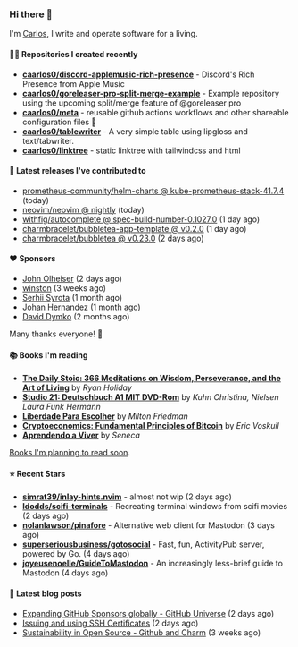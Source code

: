 ### Hi there 👋

I'm [Carlos](https://caarlos0.dev), I write and operate software for a living.

#### 👨‍💻 Repositories I created recently
- **[caarlos0/discord-applemusic-rich-presence](https://github.com/caarlos0/discord-applemusic-rich-presence)** - Discord&#39;s Rich Presence from Apple Music
- **[caarlos0/goreleaser-pro-split-merge-example](https://github.com/caarlos0/goreleaser-pro-split-merge-example)** - Example repository using the upcoming split/merge feature of @goreleaser pro
- **[caarlos0/meta](https://github.com/caarlos0/meta)** - reusable github actions workflows and other shareable configuration files 🫥
- **[caarlos0/tablewriter](https://github.com/caarlos0/tablewriter)** - A very simple table using lipgloss and text/tabwriter.
- **[caarlos0/linktree](https://github.com/caarlos0/linktree)** - static linktree with tailwindcss and html

#### 🚀 Latest releases I've contributed to


- [prometheus-community/helm-charts @ kube-prometheus-stack-41.7.4](https://github.com/prometheus-community/helm-charts/releases/tag/kube-prometheus-stack-41.7.4) (today)
- [neovim/neovim @ nightly](https://github.com/neovim/neovim/releases/tag/nightly) (today)
- [withfig/autocomplete @ spec-build-number-0.1027.0](https://github.com/withfig/autocomplete/releases/tag/spec-build-number-0.1027.0) (1 day ago)
- [charmbracelet/bubbletea-app-template @ v0.2.0](https://github.com/charmbracelet/bubbletea-app-template/releases/tag/v0.2.0) (1 day ago)
- [charmbracelet/bubbletea @ v0.23.0](https://github.com/charmbracelet/bubbletea/releases/tag/v0.23.0) (2 days ago)

#### ❤️ Sponsors
- [John Olheiser](https://github.com/jolheiser) (2 days ago)
- [winston](https://github.com/nekowinston) (3 weeks ago)
- [Serhii Syrota](https://github.com/ssyrota) (1 month ago)
- [Johan Hernandez](https://github.com/bithavoc) (1 month ago)
- [David Dymko](https://github.com/ddymko) (2 months ago)

Many thanks everyone! 🙏

#### 📚 Books I'm reading
- **[The Daily Stoic: 366 Meditations on Wisdom, Perseverance, and the Art of Living](https://www.goodreads.com/book/show/29093292-the-daily-stoic)** by _Ryan Holiday_
- **[Studio 21: Deutschbuch A1 MIT DVD-Rom](https://www.goodreads.com/book/show/25495148-studio-21)** by _Kuhn Christina, Nielsen Laura Funk Hermann_
- **[Liberdade Para Escolher](https://www.goodreads.com/book/show/17238591-liberdade-para-escolher)** by _Milton Friedman_
- **[Cryptoeconomics: Fundamental Principles of Bitcoin](https://www.goodreads.com/book/show/56919322-cryptoeconomics)** by _Eric Voskuil_
- **[Aprendendo a Viver](https://www.goodreads.com/book/show/28219486-aprendendo-a-viver)** by _Seneca_

[Books I'm planning to read soon](https://www.amazon.com.br/hz/wishlist/ls/EB8P7VS717SV).

#### ⭐ Recent Stars


- **[simrat39/inlay-hints.nvim](https://github.com/simrat39/inlay-hints.nvim)** - almost not wip (2 days ago)
- **[ldodds/scifi-terminals](https://github.com/ldodds/scifi-terminals)** - Recreating terminal windows from scifi movies (2 days ago)
- **[nolanlawson/pinafore](https://github.com/nolanlawson/pinafore)** - Alternative web client for Mastodon (3 days ago)
- **[superseriousbusiness/gotosocial](https://github.com/superseriousbusiness/gotosocial)** - Fast, fun, ActivityPub server, powered by Go. (4 days ago)
- **[joyeusenoelle/GuideToMastodon](https://github.com/joyeusenoelle/GuideToMastodon)** - An increasingly less-brief guide to Mastodon (4 days ago)

#### 📄 Latest blog posts
- [Expanding GitHub Sponsors globally - GitHub Universe](https://carlosbecker.com/posts/github-universe-2022/) (2 days ago)
- [Issuing and using SSH Certificates](https://carlosbecker.com/posts/ssh-certificates/) (2 days ago)
- [Sustainability in Open Source - Github and Charm](https://carlosbecker.com/posts/sustainability-oss-github-charm/) (3 weeks ago)
